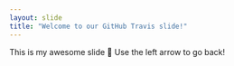 ```yaml
---
layout: slide
title: "Welcome to our GitHub Travis slide!"
---
```

This is my awesome slide :tada:
Use the left arrow to go back!
